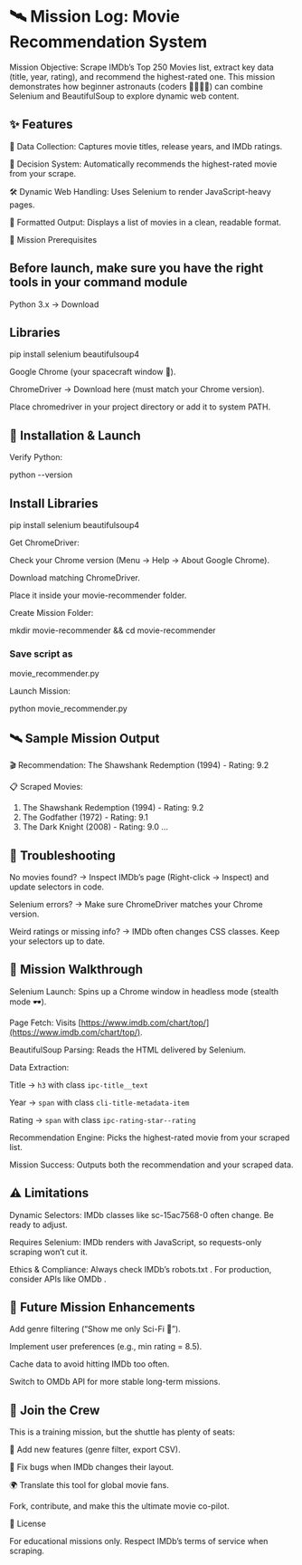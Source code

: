 # 🛰️ Mission Log: Movie Recommendation System

Mission Objective:
Scrape IMDb’s Top 250 Movies list, extract key data (title, year, rating), and recommend the highest-rated one.
This mission demonstrates how beginner astronauts (coders 👩‍🚀👨‍🚀) can combine Selenium and BeautifulSoup to explore dynamic web content.

## ✨ Features

📡 Data Collection: Captures movie titles, release years, and IMDb ratings.

🧮 Decision System: Automatically recommends the highest-rated movie from your scrape.

🛠 Dynamic Web Handling: Uses Selenium to render JavaScript-heavy pages.

📝 Formatted Output: Displays a list of movies in a clean, readable format.

🧰 Mission Prerequisites

## Before launch, make sure you have the right tools in your command module

Python 3.x → Download

## Libraries

pip install selenium beautifulsoup4

Google Chrome (your spacecraft window 🌌).

ChromeDriver → Download here
 (must match your Chrome version).

Place chromedriver in your project directory or add it to system PATH.

## 🚀 Installation & Launch

Verify Python:

python --version

## Install Libraries

pip install selenium beautifulsoup4

Get ChromeDriver:

Check your Chrome version (Menu → Help → About Google Chrome).

Download matching ChromeDriver.

Place it inside your movie-recommender folder.

Create Mission Folder:

mkdir movie-recommender && cd movie-recommender

### Save script as

movie_recommender.py

Launch Mission:

python movie_recommender.py

## 🛰 Sample Mission Output

🎬 Recommendation: The Shawshank Redemption (1994) - Rating: 9.2

📋 Scraped Movies:

1. The Shawshank Redemption (1994) - Rating: 9.2
2. The Godfather (1972) - Rating: 9.1
3. The Dark Knight (2008) - Rating: 9.0
...

## 🛑 Troubleshooting

No movies found? → Inspect IMDb’s page (Right-click → Inspect) and update selectors in code.

Selenium errors? → Make sure ChromeDriver matches your Chrome version.

Weird ratings or missing info? → IMDb often changes CSS classes. Keep your selectors up to date.

## 🔬 Mission Walkthrough

Selenium Launch: Spins up a Chrome window in headless mode (stealth mode 🕶).

Page Fetch: Visits [https://www.imdb.com/chart/top/](https://www.imdb.com/chart/top/).

BeautifulSoup Parsing: Reads the HTML delivered by Selenium.

Data Extraction:

Title → `h3` with class `ipc-title__text`

Year → `span` with class `cli-title-metadata-item`

Rating → `span` with class `ipc-rating-star--rating`

Recommendation Engine: Picks the highest-rated movie from your scraped list.

Mission Success: Outputs both the recommendation and your scraped data.

## ⚠️ Limitations

Dynamic Selectors: IMDb classes like sc-15ac7568-0 often change. Be ready to adjust.

Requires Selenium: IMDb renders with JavaScript, so requests-only scraping won’t cut it.

Ethics & Compliance: Always check IMDb’s robots.txt
. For production, consider APIs like OMDb
.

## 🌌 Future Mission Enhancements

Add genre filtering (“Show me only Sci-Fi 🚀”).

Implement user preferences (e.g., min rating = 8.5).

Cache data to avoid hitting IMDb too often.

Switch to OMDb API for more stable long-term missions.

## 🤝 Join the Crew

This is a training mission, but the shuttle has plenty of seats:

📝 Add new features (genre filter, export CSV).

🔧 Fix bugs when IMDb changes their layout.

🌍 Translate this tool for global movie fans.

Fork, contribute, and make this the ultimate movie co-pilot.

📜 License

For educational missions only. Respect IMDb’s terms of service when scraping.

